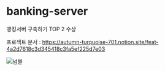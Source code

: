 # banking-server
뱅킹서버 구축하기 TOP 2 수상

프로젝트 문서 : https://autumn-turquoise-701.notion.site/feat-4a2d7618c3d345418c3fa5ef225d7e03

![넘블](https://github.com/hyeonwook98/Banking-server/assets/76507547/cf0db245-2f73-494f-9513-50ecca88569e)
